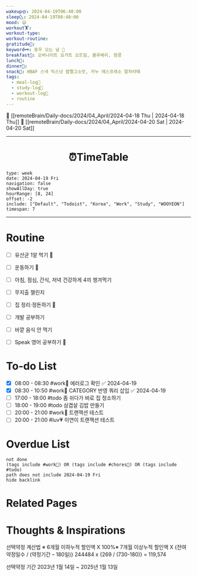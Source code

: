 ```yaml
---
wakeup🌞: 2024-04-19T06:40:00
sleep🌜: 2024-04-19T00:40:00
mood: 😃
workout🏋️: 
workout-type: 
workout-routine: 
gratitude🙏: 
keyword🗝️: 동우 오는 날 💝
breakfast🍳: 오버나이트 요거트 오트밀, 블루베리, 땅콩
lunch🍚: 
dinner🥗: 
snack🍬: HBAF 스낵 믹스넛 짭짤고소맛, 카누 에스프레소 말차라떼
tags:
  - meal-log📝
  - study-log📓
  - workout-log💪
  - routine
---
```


🔺 [[remoteBrain/Daily-docs/2024/04_April/2024-04-18 Thu | 2024-04-18 Thu]]
🔻 [[remoteBrain/Daily-docs/2024/04_April/2024-04-20 Sat | 2024-04-20 Sat]]
___
<h1> <center>⏰TimeTable </center> </h1>

```gEvent
type: week
date: 2024-04-19 Fri
navigation: false
showAllDay: true
hourRange: [8, 24]
offset: -2
include: ["Default", "Todoist", "Korea", "Work", "Study", "WOOYEON"]
timespan: 7
```

--- 


# Routine 

- [ ] 유산균 1알 먹기 🔼 
- [ ] 운동하기 🔼
- [ ] 아침, 점심, 간식, 저녁 건강하게 4끼 챙겨먹기
- [ ] 무지출 챌린지 
- [ ] 집 정리·정돈하기 🔼
- [ ] 개발 공부하기
- [ ] 바깥 음식 안 먹기 
- [ ] Speak 영어 공부하기 🔼 


# To-do List

- [x] 08:00 - 08:30 #work💼 에러로그 확인 ✅ 2024-04-19
- [x] 08:30 - 10:50 #work💼 CATEGORY 반영 쿼리 삽입 ✅ 2024-04-19
- [ ] 17:00 - 18:00 #todo 좀 쉬다가 바로 집 청소하기
- [ ] 18:00 - 19:00 #todo 삼겹살 김밥 만들기
- [ ] 20:00 - 21:00 #work💼 트랜잭션 테스트
- [ ] 20:00 - 21:00 #luv💗 이연이 트랜젝션 테스트

# Overdue List
```tasks
not done
(tags include #work💼) OR (tags include #chores🧺) OR (tags include #todo)
path does not include 2024-04-19 Fri
hide backlink
```

# Related Pages



# Thoughts & Inspirations

선택약정 계산법
※ 6개월 이하누적 할인액 X 100%※ 7개월 이상누적 할인액 X {잔여약정일수 / (약정기간 – 180일)}
244484 x {269 / (730-180)} = 119,574

선택약정 기간 2023년 1월 14일 ~ 2025년 1월 13일 
